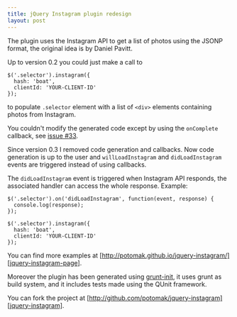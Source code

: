 ```yaml
---
title: jQuery Instagram plugin redesign
layout: post
---
```


[issue_33]: https://github.com/potomak/jquery-instagram/issues/33
[jquery-instagram-page]: http://potomak.github.io/jquery-instagram/
[grunt-init]: http://gruntjs.com/project-scaffolding
[jquery-instagram]: http://github.com/potomak/jquery-instagram

The plugin uses the Instagram API to get a list of photos using the JSONP format, the original idea is by Daniel Pavitt.

Up to version 0.2 you could just make a call to

    $('.selector').instagram({
      hash: 'boat',
      clientId: 'YOUR-CLIENT-ID'
    });

to populate `.selector` element with a list of `<div>` elements containing photos from Instagram.

You couldn't modify the generated code except by using the `onComplete` callback, see [issue #33][issue_33].

Since version 0.3 I removed code generation and callbacks. Now code generation is up to the user and `willLoadInstagram` and `didLoadInstagram` events are triggered instead of using callbacks.

The `didLoadInstagram` event is triggered when Instagram API responds, the associated handler can access the whole response. Example:

    $('.selector').on('didLoadInstagram', function(event, response) {
      console.log(response);
    });

    $('.selector').instagram({
      hash: 'boat',
      clientId: 'YOUR-CLIENT-ID'
    });

You can find more examples at [http://potomak.github.io/jquery-instagram/][jquery-instagram-page].

Moreover the plugin has been generated using [grunt-init][grunt-init], it uses grunt as build system, and it includes tests made using the QUnit framework.

You can fork the project at [http://github.com/potomak/jquery-instagram][jquery-instagram].
